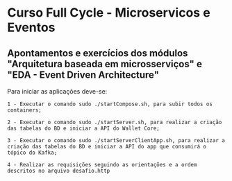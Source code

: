 # Curso Full Cycle - Microservicos e Eventos
## Apontamentos e exercícios dos módulos "Arquitetura baseada em microsserviços" e "EDA - Event Driven Architecture"

Para iniciar as aplicações deve-se:

    1 - Executar o comando sudo ./startCompose.sh, para subir todos os containers;

    2 - Executar o comando sudo ./startServer.sh, para realizar a criação das tabelas do BD e iniciar a API do Wallet Core;

    3 - Executar o comando sudo ./startServerClientApp.sh, para realizar a criação das tabelas do BD e iniciar a API do app que consumirá o tópico do Kafka;

    4 - Realizar as requisições seguindo as orientações e a ordem descritos no arquivo desafio.http